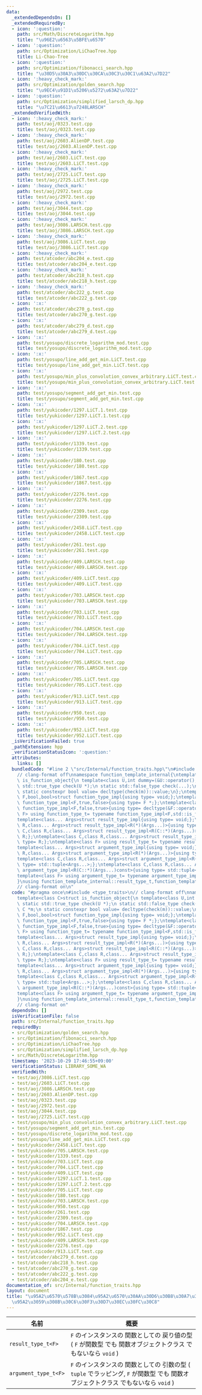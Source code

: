 ```yaml
---
data:
  _extendedDependsOn: []
  _extendedRequiredBy:
  - icon: ':question:'
    path: src/Math/DiscreteLogarithm.hpp
    title: "\u96E2\u6563\u5BFE\u6570"
  - icon: ':question:'
    path: src/Optimization/LiChaoTree.hpp
    title: Li-Chao-Tree
  - icon: ':question:'
    path: src/Optimization/fibonacci_search.hpp
    title: "\u30D5\u30A3\u30DC\u30CA\u30C3\u30C1\u63A2\u7D22"
  - icon: ':heavy_check_mark:'
    path: src/Optimization/golden_search.hpp
    title: "\u9EC4\u91D1\u5206\u5272\u63A2\u7D22"
  - icon: ':question:'
    path: src/Optimization/simplified_larsch_dp.hpp
    title: "\u7C21\u6613\u7248LARSCH"
  _extendedVerifiedWith:
  - icon: ':heavy_check_mark:'
    path: test/aoj/0323.test.cpp
    title: test/aoj/0323.test.cpp
  - icon: ':heavy_check_mark:'
    path: test/aoj/2603.AlienDP.test.cpp
    title: test/aoj/2603.AlienDP.test.cpp
  - icon: ':heavy_check_mark:'
    path: test/aoj/2603.LiCT.test.cpp
    title: test/aoj/2603.LiCT.test.cpp
  - icon: ':heavy_check_mark:'
    path: test/aoj/2725.LiCT.test.cpp
    title: test/aoj/2725.LiCT.test.cpp
  - icon: ':heavy_check_mark:'
    path: test/aoj/2972.test.cpp
    title: test/aoj/2972.test.cpp
  - icon: ':heavy_check_mark:'
    path: test/aoj/3044.test.cpp
    title: test/aoj/3044.test.cpp
  - icon: ':heavy_check_mark:'
    path: test/aoj/3086.LARSCH.test.cpp
    title: test/aoj/3086.LARSCH.test.cpp
  - icon: ':heavy_check_mark:'
    path: test/aoj/3086.LiCT.test.cpp
    title: test/aoj/3086.LiCT.test.cpp
  - icon: ':heavy_check_mark:'
    path: test/atcoder/abc204_e.test.cpp
    title: test/atcoder/abc204_e.test.cpp
  - icon: ':heavy_check_mark:'
    path: test/atcoder/abc218_h.test.cpp
    title: test/atcoder/abc218_h.test.cpp
  - icon: ':heavy_check_mark:'
    path: test/atcoder/abc222_g.test.cpp
    title: test/atcoder/abc222_g.test.cpp
  - icon: ':x:'
    path: test/atcoder/abc270_g.test.cpp
    title: test/atcoder/abc270_g.test.cpp
  - icon: ':x:'
    path: test/atcoder/abc279_d.test.cpp
    title: test/atcoder/abc279_d.test.cpp
  - icon: ':x:'
    path: test/yosupo/discrete_logarithm_mod.test.cpp
    title: test/yosupo/discrete_logarithm_mod.test.cpp
  - icon: ':x:'
    path: test/yosupo/line_add_get_min.LiCT.test.cpp
    title: test/yosupo/line_add_get_min.LiCT.test.cpp
  - icon: ':x:'
    path: test/yosupo/min_plus_convolution_convex_arbitrary.LiCT.test.cpp
    title: test/yosupo/min_plus_convolution_convex_arbitrary.LiCT.test.cpp
  - icon: ':x:'
    path: test/yosupo/segment_add_get_min.test.cpp
    title: test/yosupo/segment_add_get_min.test.cpp
  - icon: ':x:'
    path: test/yukicoder/1297.LiCT.1.test.cpp
    title: test/yukicoder/1297.LiCT.1.test.cpp
  - icon: ':x:'
    path: test/yukicoder/1297.LiCT.2.test.cpp
    title: test/yukicoder/1297.LiCT.2.test.cpp
  - icon: ':x:'
    path: test/yukicoder/1339.test.cpp
    title: test/yukicoder/1339.test.cpp
  - icon: ':x:'
    path: test/yukicoder/180.test.cpp
    title: test/yukicoder/180.test.cpp
  - icon: ':x:'
    path: test/yukicoder/1867.test.cpp
    title: test/yukicoder/1867.test.cpp
  - icon: ':x:'
    path: test/yukicoder/2276.test.cpp
    title: test/yukicoder/2276.test.cpp
  - icon: ':x:'
    path: test/yukicoder/2309.test.cpp
    title: test/yukicoder/2309.test.cpp
  - icon: ':x:'
    path: test/yukicoder/2458.LiCT.test.cpp
    title: test/yukicoder/2458.LiCT.test.cpp
  - icon: ':x:'
    path: test/yukicoder/261.test.cpp
    title: test/yukicoder/261.test.cpp
  - icon: ':x:'
    path: test/yukicoder/409.LARSCH.test.cpp
    title: test/yukicoder/409.LARSCH.test.cpp
  - icon: ':x:'
    path: test/yukicoder/409.LiCT.test.cpp
    title: test/yukicoder/409.LiCT.test.cpp
  - icon: ':x:'
    path: test/yukicoder/703.LARSCH.test.cpp
    title: test/yukicoder/703.LARSCH.test.cpp
  - icon: ':x:'
    path: test/yukicoder/703.LiCT.test.cpp
    title: test/yukicoder/703.LiCT.test.cpp
  - icon: ':x:'
    path: test/yukicoder/704.LARSCH.test.cpp
    title: test/yukicoder/704.LARSCH.test.cpp
  - icon: ':x:'
    path: test/yukicoder/704.LiCT.test.cpp
    title: test/yukicoder/704.LiCT.test.cpp
  - icon: ':x:'
    path: test/yukicoder/705.LARSCH.test.cpp
    title: test/yukicoder/705.LARSCH.test.cpp
  - icon: ':x:'
    path: test/yukicoder/705.LiCT.test.cpp
    title: test/yukicoder/705.LiCT.test.cpp
  - icon: ':x:'
    path: test/yukicoder/913.LiCT.test.cpp
    title: test/yukicoder/913.LiCT.test.cpp
  - icon: ':x:'
    path: test/yukicoder/950.test.cpp
    title: test/yukicoder/950.test.cpp
  - icon: ':x:'
    path: test/yukicoder/952.LiCT.test.cpp
    title: test/yukicoder/952.LiCT.test.cpp
  _isVerificationFailed: true
  _pathExtension: hpp
  _verificationStatusIcon: ':question:'
  attributes:
    links: []
  bundledCode: "#line 2 \"src/Internal/function_traits.hpp\"\n#include <type_traits>\n\
    // clang-format off\nnamespace function_template_internal{\ntemplate<class C>struct\
    \ is_function_object{\n template<class U,int dummy=(&U::operator(),0)> static\
    \ std::true_type check(U *);\n static std::false_type check(...);\n static C *m;\n\
    \ static constexpr bool value= decltype(check(m))::value;\n};\ntemplate<class\
    \ F,bool,bool>struct function_type_impl{using type= void;};\ntemplate<class F>struct\
    \ function_type_impl<F,true,false>{using type= F *;};\ntemplate<class F>struct\
    \ function_type_impl<F,false,true>{using type= decltype(&F::operator());};\ntemplate<class\
    \ F> using function_type_t= typename function_type_impl<F,std::is_function_v<F>,is_function_object<F>::value>::type;\n\
    template<class... Args>struct result_type_impl{using type= void;};\ntemplate<class\
    \ R,class... Args>struct result_type_impl<R(*)(Args...)>{using type= R;};\ntemplate<class\
    \ C,class R,class... Args>struct result_type_impl<R(C::*)(Args...)>{using type=\
    \ R;};\ntemplate<class C,class R,class... Args>struct result_type_impl<R(C::*)(Args...)const>{using\
    \ type= R;};\ntemplate<class F> using result_type_t= typename result_type_impl<function_type_t<F>>::type;\n\
    template<class... Args>struct argument_type_impl{using type= void;};\ntemplate<class\
    \ R,class... Args>struct argument_type_impl<R(*)(Args...)>{using type= std::tuple<Args...>;};\n\
    template<class C,class R,class... Args>struct argument_type_impl<R(C::*)(Args...)>{using\
    \ type= std::tuple<Args...>;};\ntemplate<class C,class R,class... Args>struct\
    \ argument_type_impl<R(C::*)(Args...)const>{using type= std::tuple<Args...>;};\n\
    template<class F> using argument_type_t= typename argument_type_impl<function_type_t<F>>::type;\n\
    }\nusing function_template_internal::result_type_t,function_template_internal::argument_type_t;\n\
    // clang-format on\n"
  code: "#pragma once\n#include <type_traits>\n// clang-format off\nnamespace function_template_internal{\n\
    template<class C>struct is_function_object{\n template<class U,int dummy=(&U::operator(),0)>\
    \ static std::true_type check(U *);\n static std::false_type check(...);\n static\
    \ C *m;\n static constexpr bool value= decltype(check(m))::value;\n};\ntemplate<class\
    \ F,bool,bool>struct function_type_impl{using type= void;};\ntemplate<class F>struct\
    \ function_type_impl<F,true,false>{using type= F *;};\ntemplate<class F>struct\
    \ function_type_impl<F,false,true>{using type= decltype(&F::operator());};\ntemplate<class\
    \ F> using function_type_t= typename function_type_impl<F,std::is_function_v<F>,is_function_object<F>::value>::type;\n\
    template<class... Args>struct result_type_impl{using type= void;};\ntemplate<class\
    \ R,class... Args>struct result_type_impl<R(*)(Args...)>{using type= R;};\ntemplate<class\
    \ C,class R,class... Args>struct result_type_impl<R(C::*)(Args...)>{using type=\
    \ R;};\ntemplate<class C,class R,class... Args>struct result_type_impl<R(C::*)(Args...)const>{using\
    \ type= R;};\ntemplate<class F> using result_type_t= typename result_type_impl<function_type_t<F>>::type;\n\
    template<class... Args>struct argument_type_impl{using type= void;};\ntemplate<class\
    \ R,class... Args>struct argument_type_impl<R(*)(Args...)>{using type= std::tuple<Args...>;};\n\
    template<class C,class R,class... Args>struct argument_type_impl<R(C::*)(Args...)>{using\
    \ type= std::tuple<Args...>;};\ntemplate<class C,class R,class... Args>struct\
    \ argument_type_impl<R(C::*)(Args...)const>{using type= std::tuple<Args...>;};\n\
    template<class F> using argument_type_t= typename argument_type_impl<function_type_t<F>>::type;\n\
    }\nusing function_template_internal::result_type_t,function_template_internal::argument_type_t;\n\
    // clang-format on"
  dependsOn: []
  isVerificationFile: false
  path: src/Internal/function_traits.hpp
  requiredBy:
  - src/Optimization/golden_search.hpp
  - src/Optimization/fibonacci_search.hpp
  - src/Optimization/LiChaoTree.hpp
  - src/Optimization/simplified_larsch_dp.hpp
  - src/Math/DiscreteLogarithm.hpp
  timestamp: '2023-10-29 17:46:55+09:00'
  verificationStatus: LIBRARY_SOME_WA
  verifiedWith:
  - test/aoj/3086.LiCT.test.cpp
  - test/aoj/2603.LiCT.test.cpp
  - test/aoj/3086.LARSCH.test.cpp
  - test/aoj/2603.AlienDP.test.cpp
  - test/aoj/0323.test.cpp
  - test/aoj/2972.test.cpp
  - test/aoj/3044.test.cpp
  - test/aoj/2725.LiCT.test.cpp
  - test/yosupo/min_plus_convolution_convex_arbitrary.LiCT.test.cpp
  - test/yosupo/segment_add_get_min.test.cpp
  - test/yosupo/discrete_logarithm_mod.test.cpp
  - test/yosupo/line_add_get_min.LiCT.test.cpp
  - test/yukicoder/2458.LiCT.test.cpp
  - test/yukicoder/705.LARSCH.test.cpp
  - test/yukicoder/1339.test.cpp
  - test/yukicoder/703.LiCT.test.cpp
  - test/yukicoder/704.LiCT.test.cpp
  - test/yukicoder/409.LiCT.test.cpp
  - test/yukicoder/1297.LiCT.1.test.cpp
  - test/yukicoder/1297.LiCT.2.test.cpp
  - test/yukicoder/705.LiCT.test.cpp
  - test/yukicoder/180.test.cpp
  - test/yukicoder/703.LARSCH.test.cpp
  - test/yukicoder/950.test.cpp
  - test/yukicoder/261.test.cpp
  - test/yukicoder/2309.test.cpp
  - test/yukicoder/704.LARSCH.test.cpp
  - test/yukicoder/1867.test.cpp
  - test/yukicoder/952.LiCT.test.cpp
  - test/yukicoder/409.LARSCH.test.cpp
  - test/yukicoder/2276.test.cpp
  - test/yukicoder/913.LiCT.test.cpp
  - test/atcoder/abc279_d.test.cpp
  - test/atcoder/abc218_h.test.cpp
  - test/atcoder/abc270_g.test.cpp
  - test/atcoder/abc222_g.test.cpp
  - test/atcoder/abc204_e.test.cpp
documentation_of: src/Internal/function_traits.hpp
layout: document
title: "\u95A2\u6570\u578B\u3084\u95A2\u6570\u30AA\u30D6\u30B8\u30A7\u30AF\u30C8\u306B\
  \u95A2\u3059\u308B\u30C6\u30F3\u30D7\u30EC\u30FC\u30C8"
---
```


| 名前                 | 概要                                                                                             |
| ------------------- | ------------------------------------------------------------------------------------------------ |
| `result_type_t<F>`  | `F` のインスタンスの 関数としての 戻り値の型  ( `F` が関数型 でも 関数オブジェクトクラス でもないなら `void` ) |
| `argument_type_t<F>`| `F` のインスタンスの 関数としての 引数の型 ( `tuple` でラッピング, `F` が関数型 でも 関数オブジェクトクラス でもないなら `void` ) |